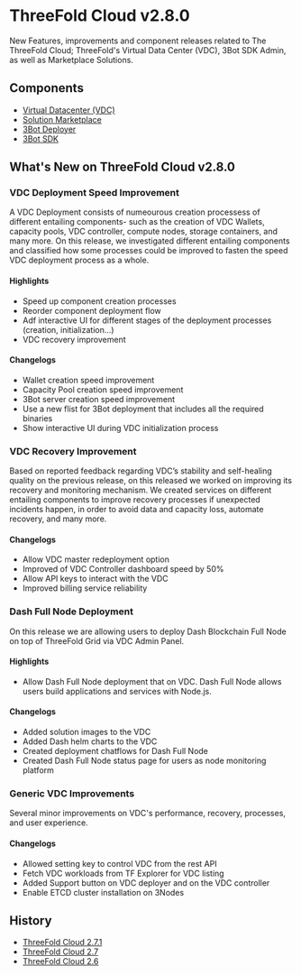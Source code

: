 

# ThreeFold Cloud v2.8.0

New Features, improvements and component releases related to The ThreeFold Cloud; ThreeFold's Virtual Data Center (VDC), 3Bot SDK Admin, as well as Marketplace Solutions.

## Components

- [Virtual Datacenter (VDC)](https://github.com/threefoldtech/js-sdk/tree/master/jumpscale/packages/vdc)
- [Solution Marketplace](https://github.com/threefoldtech/js-sdk/tree/master/jumpscale/packages/marketplace)
- [3Bot Deployer](https://github.com/threefoldtech/js-sdk/tree/master/jumpscale/packages/threebot_deployer)
- [3Bot SDK](https://github.com/threefoldtech/js-sdk/tree/development/master/packages/tfgrid_solutions)


## What's New on ThreeFold Cloud v2.8.0

### VDC Deployment Speed Improvement

A VDC Deployment consists of numeourous creation processess of different entailing components- such as the creation of VDC Wallets, capacity pools, VDC controller, compute nodes, storage containers, and many more. On this release, we investigated different entailing components and classified how some processes could be improved to fasten the speed VDC deployment process as a whole. 

#### Highlights
- Speed up component creation processes
- Reorder component deployment flow
- Adf interactive UI for different stages of the deployment processes (creation, initialization...)
- VDC recovery improvement

#### Changelogs
- Wallet creation speed improvement
- Capacity Pool creation speed improvement
- 3Bot server creation speed improvement
- Use a new flist for 3Bot deployment that includes all the required binaries
- Show interactive UI during VDC initialization process

### VDC Recovery Improvement

Based on reported feedback regarding VDC’s stability and self-healing quality on the previous release, on this released we worked on improving its recovery and monitoring mechanism. We created services on different entailing components to improve recovery processes if unexpected incidents happen, in order to avoid data and capacity loss, automate recovery, and many more.

#### Changelogs
- Allow VDC master redeployment option 
- Improved of VDC Controller dashboard speed by 50%
- Allow API keys to interact with the VDC 
- Improved billing service reliability

### Dash Full Node Deployment

On this release we are allowing users to deploy Dash Blockchain Full Node on top of ThreeFold Grid via VDC Admin Panel. 

#### Highlights

- Allow Dash Full Node deployment that on VDC. Dash Full Node allows users build applications and services with Node.js. 

#### Changelogs

- Added solution images to the VDC
- Added Dash helm charts to the VDC
- Created deployment chatflows for Dash Full Node
- Created Dash Full Node status page for users as node monitoring platform

### Generic VDC Improvements

Several minor improvements on VDC's performance, recovery, processes, and user experience.

#### Changelogs

- Allowed setting key to control VDC from the rest API 
- Fetch VDC workloads from TF Explorer for VDC listing 
- Added Support button on VDC deployer and on the VDC controller
- Enable ETCD cluster installation on 3Nodes

## History
- [ThreeFold Cloud 2.7.1](release_note_2.7.1)
- [ThreeFold Cloud 2.7](release_note_2.7)
- [ThreeFold Cloud 2.6](release_note_2.6)
